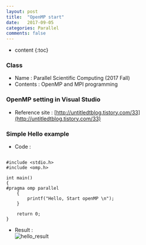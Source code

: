 ```yaml
---
layout: post
title:  "OpenMP start"
date:   2017-09-05
categories: Parallel
comments: false
---
```


* content
{:toc}

### Class
* Name : Parallel Scientific Computing (2017 Fall)
* Contents : OpenMP and MPI programming

### OpenMP setting in Visual Studio
* Reference site :  [http://untitledtblog.tistory.com/33](http://untitledtblog.tistory.com/33)

### Simple Hello example
* Code :   
```

#include <stdio.h>
#include <omp.h>

int main()
{
#pragma omp parallel
	{
		printf("Hello, Start openMP \n");
	}

	return 0;
}

```

* Result :   
![hello_result](HanulK.github.io/_posts/Parallel/hello.PNG)
